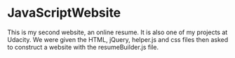 # JavaScriptWebsite

This is my second website, an online resume. It is also one of my projects at Udacity. We were given the HTML, jQuery, helper.js and
css files then asked to construct a website with the resumeBuilder.js file.
